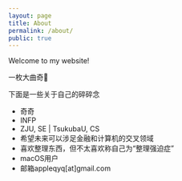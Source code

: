 ```yaml
---
layout: page
title: About
permalink: /about/
public: true
---
```


Welcome to my website!

一枚大曲奇🍪


下面是一些关于自己的碎碎念

* 奇奇
* INFP
* ZJU, SE \| TsukubaU, CS
* 希望未来可以涉足金融和计算机的交叉领域
* 喜欢整理东西，但不太喜欢称自己为“整理强迫症”
* macOS用户
* 邮箱appleqyq[at]gmail.com


